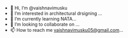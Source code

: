 - 👋 Hi, I’m @vaishnavimusku
- 👀 I’m interested in architectural drsigning ...
- 🌱 I’m currently learning NATA...
- 💞️ I’m looking to collaborate on ...
- 📫 How to reach me vaishnavimusku05@gmail.com...

<!---
vaishnavimusku/vaishnavimusku is a ✨ special ✨ repository because its `README.md` (this file) appears on your GitHub profile.
You can click the Preview link to take a look at your changes.
--->
